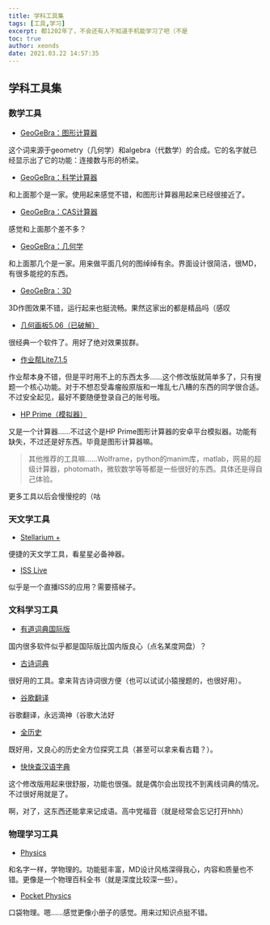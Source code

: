 ```yaml
---
title: 学科工具集
tags: [工具,学习]
excerpt: 都1202年了，不会还有人不知道手机能学习了吧（不是
toc: true
author: xeonds
date: 2021.03.22 14:57:35
---
```


## 学科工具集

### 数学工具

* [GeoGeBra：图形计算器](https://dreamweb.lanzoui.com/iyfl7dwa8eh)

这个词来源于geometry（几何学）和algebra（代数学）的合成。它的名字就已经显示出了它的功能：连接数与形的桥梁。

* [GeoGeBra：科学计算器](https://dreamweb.lanzoui.com/iPrNadwa8xg)

和上面那个是一家。使用起来感觉不错，和图形计算器用起来已经很接近了。

* [GeoGeBra：CAS计算器](https://dreamweb.lanzoui.com/iAmPYe157tg)

感觉和上面那个差不多？

* [GeoGeBra：几何学](https://dreamweb.lanzoui.com/idHxldwozfe)

和上面那几个是一家。用来做平面几何的图绰绰有余。界面设计很简洁，很MD，有很多能挖的东西。

* [GeoGeBra：3D](https://dreamweb.lanzoui.com/irrMfdwp05a)

3D作图效果不错，运行起来也挺流畅。果然这家出的都是精品吗（感叹

* [几何画板5.06（已破解）](https://dreamweb.lanzoui.com/iGyspedti9i)

很经典一个软件了。用好了绝对效果拔群。

* [作业帮Lite7.1.5](https://dreamweb.lanzoui.com/iHqY7gkcgdc)

作业帮本身不错，但是平时用不上的东西太多……这个修改版就简单多了，只有搜题一个核心功能。对于不想忍受毒瘤般原版和一堆乱七八糟的东西的同学很合适。不过安全起见，最好不要随便登录自己的账号哦。

* [HP Prime（模拟器）](https://dreamweb.lanzoui.com/icbvTgkckng)

又是一个计算器……不过这个是HP Prime图形计算器的安卓平台模拟器。功能有缺失，不过还是好东西。毕竟是图形计算器嘛。

>其他推荐的工具嘛......Wolframe，python的manim​库，matlab，网易的超级计算器，photomath，微软数学等等都是一些很好的东西。具体还是得自己体验。

更多工具以后会慢慢挖的（咕

### 天文学工具

* [Stellarium +](https://dreamweb.lanzoui.com/iOYepdwp0vg)

便捷的天文学工具，看星星必备神器。

* [ISS Live](https://dreamweb.lanzoui.com/i9aKue1kbgh)

似乎是一个直播ISS的应用？需要搭梯子。

### 文科学习工具

* [有道词典国际版](https://dreamweb.lanzoui.com/iIEJ1dwpgfg)

国内很多软件似乎都是国际版比国内版良心（点名某度网盘）？

* [古诗词典](https://dreamweb.lanzoui.com/icuOre1kdyh)

很好用的工具。拿来背古诗词很方便（也可以试试小猿搜题的，也很好用）。

* [谷歌翻译](https://dreamweb.lanzoui.com/iO48te1kedc)

谷歌翻译，永远滴神（谷歌大法好

* [全历史](https://dreamweb.lanzoui.com/iW3jAe1kdfi)

既好用，又良心的历史全方位探究工具（甚至可以拿来看古籍？）。

* [快快查汉语字典](https://dreamweb.lanzoui.com/iQFKqe1kbqh)

这个修改版用起来很舒服，功能也很强。就是偶尔会出现找不到离线词典的情况。不过很好用就是了。

啊，对了，这东西还能拿来记成语。高中党福音（就是经常会忘记打开hhh）

### 物理学习工具

* [Physics](https://dreamweb.lanzoui.com/iZLNudwp0ej)

和名字一样，学物理的。功能挺丰富，MD设计风格深得我心，内容和质量也不错。更像是一个物理百科全书（就是深度比较深一些）。

* [Pocket Physics](https://dreamweb.lanzoui.com/iKf2gdwp1cd)

口袋物理。嗯......感觉更像小册子的感觉。用来过知识点挺不错。
